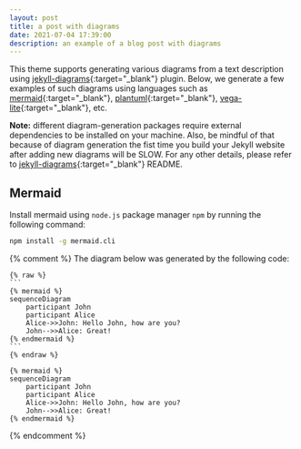 ```yaml
---
layout: post
title: a post with diagrams
date: 2021-07-04 17:39:00
description: an example of a blog post with diagrams
---
```


This theme supports generating various diagrams from a text description using [jekyll-diagrams](https://github.com/zhustec/jekyll-diagrams){:target="\_blank"} plugin.
Below, we generate a few examples of such diagrams using languages such as [mermaid](https://mermaid-js.github.io/mermaid/){:target="\_blank"}, [plantuml](https://plantuml.com/){:target="\_blank"}, [vega-lite](https://vega.github.io/vega-lite/){:target="\_blank"}, etc.

**Note:** different diagram-generation packages require external dependencies to be installed on your machine.
Also, be mindful of that because of diagram generation the fist time you build your Jekyll website after adding new diagrams will be SLOW.
For any other details, please refer to [jekyll-diagrams](https://github.com/zhustec/jekyll-diagrams){:target="\_blank"} README.


## Mermaid

Install mermaid using `node.js` package manager `npm` by running the following command:
```bash
npm install -g mermaid.cli
```
{% comment %}
    The diagram below was generated by the following code:

    {% raw %}
    ```
    {% mermaid %}
    sequenceDiagram
        participant John
        participant Alice
        Alice->>John: Hello John, how are you?
        John-->>Alice: Great!
    {% endmermaid %}
    ```
    {% endraw %}

    {% mermaid %}
    sequenceDiagram
        participant John
        participant Alice
        Alice->>John: Hello John, how are you?
        John-->>Alice: Great!
    {% endmermaid %}
{% endcomment %}